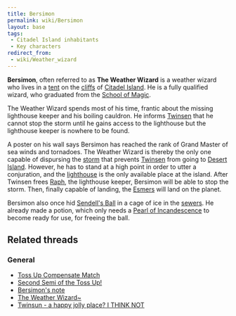 ```yaml
---
title: Bersimon
permalink: wiki/Bersimon
layout: base
tags:
 - Citadel Island inhabitants
 - Key characters
redirect_from:
 - wiki/Weather_wizard
---
```


**Bersimon**, often referred to as **The Weather Wizard** is a weather
wizard who lives in a [tent](Weather_Wizard_tent "wikilink") on the
[cliffs](cliffs "wikilink") of [Citadel
Island](Citadel_Island "wikilink"). He is a fully qualified wizard, who
graduated from the [School of Magic](School_of_Magic "wikilink").

The Weather Wizard spends most of his time, frantic about the missing
lighthouse keeper and his boiling cauldron. He informs
[Twinsen](Twinsen "wikilink") that he cannot stop the storm until he
gains access to the lighthouse but the lighthouse keeper is nowhere to
be found.

A poster on his wall says Bersimon has reached the rank of Grand Master
of sea winds and tornadoes. The Weather Wizard is thereby the only one
capable of dispursing the [storm](storm "wikilink") that prevents
[Twinsen](Twinsen "wikilink") from going to [Desert
Island](Desert_Island "wikilink"). However, he has to stand at a high
point in order to utter a conjuration, and the
[lighthouse](lighthouse "wikilink") is the only available place at the
island. After Twinsen frees [Raph](Raph "wikilink"), the lighthouse
keeper, Bersimon will be able to stop the storm. Then, finally capable
of landing, the [Esmers](Esmer "wikilink") will land on the planet.

Bersimon also once hid [Sendell's Ball](Sendell's_Ball "wikilink") in a
cage of ice in the [sewers](Citadel_Island_sewers "wikilink"). He
already made a potion, which only needs a [Pearl of
Incandescence](Pearl_of_Incandescence "wikilink") to become ready for
use, for freeing the ball.

## Related threads

### General

- [Toss Up Compensate
  Match](https://forum.magicball.net/showthread.php?t=8965)
- [Second Semi of the Toss
  Up!](https://forum.magicball.net/showthread.php?t=8895)
- [Bersimon's note](https://forum.magicball.net/showthread.php?t=6441)
- [The Weather
  Wizard~](https://forum.magicball.net/showthread.php?t=3078)
- [Twinsun - a happy jolly place? I THINK
  NOT](https://forum.magicball.net/showthread.php?t=155)
